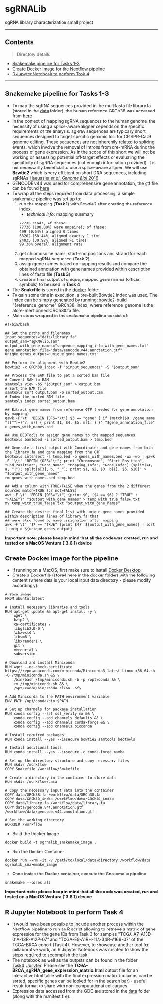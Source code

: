 # sgRNALib
sgRNA library characterization small project

---

## Contents

> Directory details

- [Snakemake pipeline for Tasks 1-3](#Snake)
- [Create Docker image for the Nextflow pipeline](#Docker)
- [R Jupyter Notebook to perform Task 4](#RJupyter)

---

## Snakemake pipeline for Tasks 1-3

- To map the sgRNA sequences provided in the multifasta file library.fa (stored in the [data](data/) folder), the human reference GRCh38 was accessed from [here](https://hgdownload.soe.ucsc.edu/goldenPath/hg38/bigZips/)
- In the context of mapping sgRNA sequences to the human genome, the necessity of using a splice-aware aligner depends on the specific requirements of the analysis. sgRNA sequences are typically short sequences designed to target specific genomic loci for CRISPR-Cas9 genome editing. These sequences are not inherently related to splicing events, which involve the removal of introns from pre-mRNA during the process of gene expression. As in the scope of this short we will not be working on assessing potential off-target effects or evaluating the specificity of sgRNA sequences (not enough information provided), it is not necessarily beneficial to use a splice-aware aligner. We will use **Bowtie2** which is very efficient on short DNA sequences, including sgRNAs [Haeussler  *et al*. *Genome Biol* 2016](https://genomebiology.biomedcentral.com/articles/10.1186/s13059-016-1012-2)
- GENCODE v44 was used for comprehensive gene annotation, the gtf file can be found [here](https://www.gencodegenes.org/human/)
- To wrap all the steps required from data processing, a simple snakemake pipeline was set up to:
	1. run the mapping (**Task 1**) with Bowtie2 after creating the reference index,
		- *technical info*: mapping summary
		```shell
  		77736 reads; of these:
		77736 (100.00%) were unpaired; of these:
 		499 (0.64%) aligned 0 times
 		53202 (68.44%) aligned exactly 1 time
 		24035 (30.92%) aligned >1 times
  		99.36% overall alignment rate
  		```
	3. get chromosome name, start-end positions and strand for each mapped sgRNA sequence (**Task 2**),
	4. assign gene names based on mapping results and compare the obtained annotation with gene names provided within description lines of fasta file (**Task 3**)
	5. create a final output of unique, mapped gene names (official symbols) to be used in **Task 4**
- The **Snakefile** is stored in the [docker](docker/) folder
- To gain some time in execution, a pre-built Bowtie2 [index](https://benlangmead.github.io/aws-indexes/bowtie) was used. The index can be simply generated by running: bowtie2-build "$reference_genome" GRCh38_index; where reference_genome is the afore-mentionned CRCh38.fa file.
- Main steps wrapped in the snakemake pipeline consist of:
```shell
#!/bin/bash

## Set the paths and filenames
input_sequences="data/library.fa"
output_sam="sgRNAlib.sam"
output_with_gene_names="sequence_mapping_info_with_gene_names.txt"
gene_annotation_file="data/gencode.v44.annotation.gtf"
unique_genes_output="unique_gene_names.txt"

## Perform the alignment with Bowtie2
bowtie2 -x GRCh38_index -f "$input_sequences" -S "$output_sam"

## Process the SAM file to get a sorted bam file 
# Convert SAM to BAM
samtools view -bS "$output_sam" > output.bam
# Sort the BAM file
samtools sort output.bam -o sorted_output.bam
# Index the sorted BAM file
samtools index sorted_output.bam

## Extract gene names from reference GTF (needed for gene annotation by mapping)
gawk -F'\t' 'BEGIN {OFS="\t"} $3 == "gene" { if (match($9, /gene_name "([^"]+)"/, m)) { print $1, $4, $5, m[1] } }' "$gene_annotation_file" > genes_with_names.bed

## Use BEDTools to assign gene names to the mapped sequences
bedtools bamtobed -i sorted_output.bam > temp.bed

## Generate a first output with Coordinates and gene names from both the library.fa and gene mapping from the GTF
bedtools intersect -a temp.bed -b genes_with_names.bed -wa -wb | gawk -F '\\t' 'BEGIN {OFS="\t"; print "Chromosome", "Start_Position", "End_Position", "Gene_Name", "Mapping_Info", "Gene_Info"} {split($4, a, "|"); split(a[3], b, "_"); print $1, $2, $3, b[1], $5, $10}' > "$output_with_gene_names"
rm genes_with_names.bed temp.bed

## Add a column with TRUE/FALSE when the genes from the 2 different sources match=TRUE (or not=FALSE)
awk -F'\t' 'BEGIN {OFS="\t"} {print $0, ($4 == $6) ? "TRUE" : "FALSE"}' "$output_with_gene_names" > temp_with_true_false.txt
mv temp_with_true_false.txt "$output_with_gene_names"

## Create the desired final list with unique gene names provided within description lines of library.fa that
## were also found by name assignation after mapping
awk -F'\t' '$7 == "TRUE" {print $4}' ${output_with_gene_names} | sort | uniq > ${unique_genes_output}

```

**Important note: please keep in mind that all the code was created, run and tested on a MacOS Ventura (13.6.1) device**

## Create Docker image for the pipeline

- If running on a MacOS, first make sure to install [Docker Desktop](https://docs.docker.com/desktop/install/mac-install/)
- Create a Dockerfile (stored here in the [docker](docker/) folder) with the following content (where data is your local input data directory - please modify accordingly):
```shell
# Base image
FROM ubuntu:latest

# Install necessary libraries and tools
RUN apt-get update && apt-get install -y \
    wget \
    bzip2 \
    ca-certificates \
    libglib2.0-0 \
    libxext6 \
    libsm6 \
    libxrender1 \
    git \
    mercurial \
    subversion

# Download and install Miniconda
RUN wget --no-check-certificate https://repo.anaconda.com/miniconda/Miniconda3-latest-Linux-x86_64.sh -O /tmp/miniconda.sh && \
    /bin/bash /tmp/miniconda.sh -b -p /opt/conda && \
    rm /tmp/miniconda.sh && \
    /opt/conda/bin/conda clean -afy

# Add Miniconda to the PATH environment variable
ENV PATH /opt/conda/bin:$PATH

# Set up channels for package installation
RUN conda config --set ssl_verify no && \
    conda config --add channels defaults && \
    conda config --add channels conda-forge && \
    conda config --add channels bioconda

# Install required packages
RUN conda install --yes --insecure bowtie2 samtools bedtools

# Install additional tools
RUN conda install --yes --insecure -c conda-forge mamba

# Set up the directory structure and copy necessary files
RUN mkdir /workflow
COPY Snakefile /workflow/Snakefile

# Create a directory in the container to store data
RUN mkdir /workflow/data

# Copy the necessary input data into the container
COPY data/GRCh38.fa /workflow/data/GRCh38.fa
COPY data/GRCh38_index /workflow/data/GRCh38_index
COPY data/library.fa /workflow/data/library.fa
COPY data/gencode.v44.annotation.gtf /workflow/data/gencode.v44.annotation.gtf

# Set the working directory
WORKDIR /workflow

```
- Build the Docker Image
```shell
docker build -t sgrnalib_snakemake_image .

```
- Run the Docker Container
```shell
docker run --rm -it -v /path/to/local/data/directory:/workflow/data sgrnalib_snakemake_image

```
- Once inside the Docker container, execute the Snakemake pipeline
```shell
snakemake --cores all
```

**Important note: please keep in mind that all the code was created, run and tested on a MacOS Ventura (13.6.1) device**

## R Jupyter Notebook to perform Task 4

- It would have been possible to include another process within the Nextflow pipeline to run an R script allowing to retrieve a matrix of gene expression for the gene IDs from Task 3 for samples "TCGA-A7-A13D-01A-13R-A12P-07" and "TCGA-E9-A1RH-11A-34R-A169-07" of the TCGA-BRCA cohort (Task 4). However, to showcase another tool for collaborative work, an R Jupyter Notebook was created to show the steps required to accomplish the task.
- The notebook as well as the outputs can be found in the folder [Task4_Jupyter](Task4_Jupyter/). Please see the **TCGA-BRCA_sgRNA_gene_expression_matrix.html** output file for an interactive html table with the final expression matrix (columns can be sorted, specific genes can be looked for in the search bar) - useful result format to share with non-computational colleagues.
- Expression data accessed from the GDC are stored in the [data](data/) folder (along with the manifest file).

